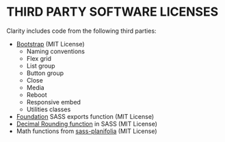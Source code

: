 THIRD PARTY SOFTWARE LICENSES
=============================

Clarity includes code from the following third parties:

* [Bootstrap](https://github.com/twbs/bootstrap) (MIT License)
    - Naming conventions
    - Flex grid
    - List group
    - Button group
    - Close
    - Media
    - Reboot
    - Responsive embed
    - Utilities classes
* [Foundation](https://github.com/zurb/foundation-sites) SASS exports function (MIT License)
* [Decimal Rounding function](https://gist.github.com/terkel/4373420) in SASS  (MIT License)
* Math functions from [sass-planifolia](https://github.com/xi/sass-planifolia) (MIT License)
